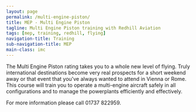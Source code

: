 ```yaml
---
layout: page
permalink: /multi-engine-piston/
title: MEP - Multi Engine Piston
tagline: Multi Engine Piston training with Redhill Aviation
tags: [mep, training, redhill, flying]
navigation-title: Training
sub-navigation-title: MEP
main-class: imc
---
```


The Multi Engine Piston rating takes you to a whole new level of flying. Truly international destinations become very real prospects for a short weekend away or that event that you've always wanted to attend in Vienna or Rome. This course will train you to operate a multi-engine aircraft safely in all configurations and to manage the powerplants efficiently and effectively.
<p>
For more information please call 01737 822959.
</p>
